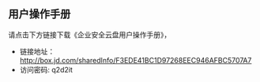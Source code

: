 ## 用户操作手册
请点击下方链接下载《企业安全云盘用户操作手册》，<br>
- 链接地址：http://box.jd.com/sharedInfo/F3EDE41BC1D97268EEC946AFBC5707A7<br>
- 访问密码: q2d2it
